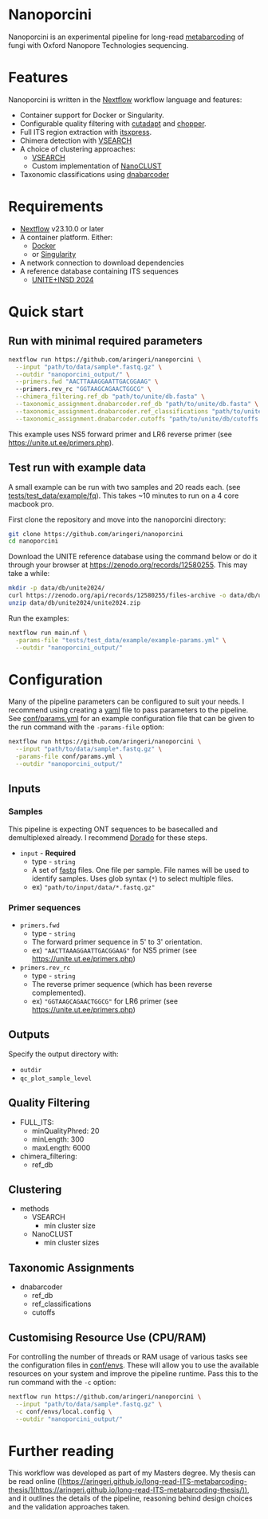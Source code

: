 # Nanoporcini

Nanoporcini is an experimental pipeline for long-read [metabarcoding](https://en.wikipedia.org/wiki/Metabarcoding) of fungi with Oxford Nanopore Technologies sequencing.


# Features 

Nanoporcini is written in the [Nextflow](https://www.nextflow.io/) workflow language and features:

- Container support for Docker or Singularity.
- Configurable quality filtering with [cutadapt](https://github.com/marcelm/cutadapt/) and [chopper](https://github.com/wdecoster/chopper).
- Full ITS region extraction with [itsxpress](https://github.com/USDA-ARS-GBRU/itsxpress).
- Chimera detection with [VSEARCH](https://github.com/torognes/vsearch/) 
- A choice of clustering approaches:
  - [VSEARCH](https://github.com/torognes/vsearch/)
  - Custom implementation of [NanoCLUST](https://github.com/genomicsITER/NanoCLUST/)
- Taxonomic classifications using [dnabarcoder](https://github.com/vuthuyduong/dnabarcoder)

# Requirements

- [Nextflow](https://www.nextflow.io/) v23.10.0 or later
- A container platform. Either:
  - [Docker](https://www.docker.com/get-started/)
  - or [Singularity](https://docs.sylabs.io/guides/latest/user-guide/)
- A network connection to download dependencies
- A reference database containing ITS sequences
  - [UNITE+INSD 2024](https://zenodo.org/records/12580255)

# Quick start

## Run with minimal required parameters
```bash
nextflow run https://github.com/aringeri/nanoporcini \
  --input "path/to/data/sample*.fastq.gz" \
  --outdir "nanoporcini_output/" \
  --primers.fwd "AACTTAAAGGAATTGACGGAAG" \ 
  --primers.rev_rc "GGTAAGCAGAACTGGCG" \
  --chimera_filtering.ref_db "path/to/unite/db.fasta" \
  --taxonomic_assignment.dnabarcoder.ref_db "path/to/unite/db.fasta" \
  --taxonomic_assignment.dnabarcoder.ref_classifications "path/to/unite/db.classification" \
  --taxonomic_assignment.dnabarcoder.cutoffs "path/to/unite/db/cutoffs.best.json" 
```
This example uses NS5 forward primer and LR6 reverse primer (see <https://unite.ut.ee/primers.php>).

## Test run with example data

A small example can be run with two samples and 20 reads each. (see [tests/test_data/example/fq](tests/test_data/example/fq)).
This takes ~10 minutes to run on a 4 core macbook pro.

First clone the repository and move into the nanoporcini directory:

```bash
git clone https://github.com/aringeri/nanoporcini
cd nanoporcini 
```

Download the UNITE reference database using the command below or do it through your browser at <https://zenodo.org/records/12580255>. 
This may take a while:

```bash
mkdir -p data/db/unite2024/
curl https://zenodo.org/api/records/12580255/files-archive -o data/db/unite2024/unite2024.zip
unzip data/db/unite2024/unite2024.zip
```

Run the examples:

```bash
nextflow run main.nf \
  -params-file "tests/test_data/example/example-params.yml" \
  --outdir "nanoporcini_output/"
```

# Configuration

Many of the pipeline parameters can be configured to suit your needs.
I recommend using creating a [yaml](https://en.wikipedia.org/wiki/YAML) file to pass parameters to the pipeline.
See [conf/params.yml](conf/params.yml) for an example configuration file that can be given to the run command with the `-params-file` option:

```bash
nextflow run https://github.com/aringeri/nanoporcini \
  --input "path/to/data/sample*.fastq.gz" \
  -params-file conf/params.yml \
  --outdir "nanoporcini_output/"
```

## Inputs

### Samples

This pipeline is expecting ONT sequences to be basecalled and demultiplexed already.
I recommend [Dorado](https://github.com/nanoporetech/dorado) for these steps.

- `input` - **Required**
  - type - `string`
  - A set of [fastq](https://en.wikipedia.org/wiki/FASTQ_format) files. One file per sample. File names will be used to identify samples. Uses glob syntax (`*`) to select multiple files.
  - ex) `"path/to/input/data/*.fastq.gz"`

### Primer sequences
- `primers.fwd` 
  - type - `string`
  - The forward primer sequence in 5' to 3' orientation.
  - ex) `"AACTTAAAGGAATTGACGGAAG"` for NS5 primer (see https://unite.ut.ee/primers.php)
- `primers.rev_rc` 
  - type - `string`
  - The reverse primer sequence (which has been reverse complemented).
  - ex) `"GGTAAGCAGAACTGGCG"` for LR6 primer (see https://unite.ut.ee/primers.php)

## Outputs

Specify the output directory with:
- `outdir`
- `qc_plot_sample_level`

## Quality Filtering

- FULL_ITS:
  - minQualityPhred: 20
  - minLength: 300
  - maxLength: 6000
- chimera_filtering:
  - ref_db

## Clustering

- methods
  - VSEARCH
    - min cluster size
  - NanoCLUST
    - min cluster sizes

## Taxonomic Assignments

- dnabarcoder
  - ref_db
  - ref_classifications
  - cutoffs

## Customising Resource Use (CPU/RAM)

For controlling the number of threads or RAM usage of various tasks see the configuration files in [conf/envs](conf/envs).
These will allow you to use the available resources on your system and improve the pipeline runtime.
Pass this to the run command with the `-c` option:

```bash
nextflow run https://github.com/aringeri/nanoporcini \
  --input "path/to/data/sample*.fastq.gz" \
  -c conf/envs/local.config \
  --outdir "nanoporcini_output/"
```

# Further reading

This workflow was developed as part of my Masters degree. 
My thesis can be read online ([https://aringeri.github.io/long-read-ITS-metabarcoding-thesis/](https://aringeri.github.io/long-read-ITS-metabarcoding-thesis/)),
and it outlines the details of the pipeline, reasoning behind design choices and the validation approaches taken.
